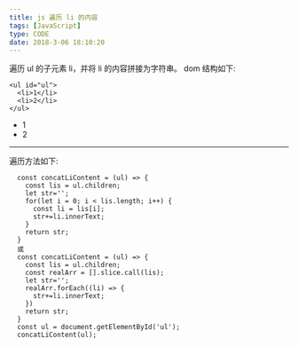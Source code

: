 ```yaml
---
title: js 遍历 li 的内容
tags: [JavaScript]
type: CODE
date: 2018-3-06 18:10:20
---
```


遍历 ul 的子元素 li，并将 li 的内容拼接为字符串。
dom 结构如下:

```
<ul id="ul">
  <li>1</li>
  <li>2</li>
</ul>
```

<ul id="ul">
  <li>1</li>
  <li>2</li>
</ul>

---

遍历方法如下:

```
  const concatLiContent = (ul) => {
    const lis = ul.children;
    let str='';
    for(let i = 0; i < lis.length; i++) {
      const li = lis[i];
      str+=li.innerText;
    }
    return str;
  }
  或
  const concatLiContent = (ul) => {
    const lis = ul.children;
    const realArr = [].slice.call(lis);
    let str='';
    realArr.forEach((li) => {
      str+=li.innerText;
    })
    return str;
  }
  const ul = document.getElementById('ul');
  concatLiContent(ul);

```
